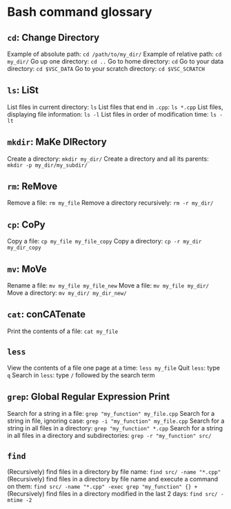 # Bash command glossary

## `cd`: Change Directory

Example of absolute path: `cd /path/to/my_dir/`
Example of relative path: `cd my_dir/`
Go up one directory: `cd ..`
Go to home directory: `cd`
Go to your data directory: `cd $VSC_DATA`
Go to your scratch directory: `cd $VSC_SCRATCH`


## `ls`: LiSt

List files in current directory: `ls`
List files that end in `.cpp`: `ls *.cpp`
List files, displaying file information: `ls -l`
List files in order of modification time: `ls -lt`


## `mkdir`: MaKe DIRectory

Create a directory: `mkdir my_dir/`
Create a directory and all its parents: `mkdir -p my_dir/my_subdir/`


## `rm`: ReMove

Remove a file: `rm my_file`
Remove a directory recursively: `rm -r my_dir/`


## `cp`: CoPy

Copy a file: `cp my_file my_file_copy`
Copy a directory: `cp -r my_dir my_dir_copy`


## `mv`: MoVe

Rename a file: `mv my_file my_file_new`
Move a file: `mv my_file my_dir/`
Move a directory: `mv my_dir/ my_dir_new/`


## `cat`: conCATenate

Print the contents of a file: `cat my_file`


## `less`

View the contents of a file one page at a time: `less my_file`
Quit `less`: type `q`
Search in `less`: type `/` followed by the search term


## `grep`: Global Regular Expression Print

Search for a string in a file: `grep "my_function" my_file.cpp`
Search for a string in file, ignoring case: `grep -i "my_function" my_file.cpp`
Search for a string in all files in a directory: `grep "my_function" *.cpp`
Search for a string in all files in a directory and subdirectories: `grep -r "my_function" src/`


## `find`

(Recursively) find files in a directory by file name: `find src/ -name "*.cpp"`
(Recursively) find files in a directory by file name and execute a command on them: `find src/ -name "*.cpp" -exec grep "my_function" {} +`
(Recursively) find files in a directory modified in the last 2 days: `find src/ -mtime -2`
